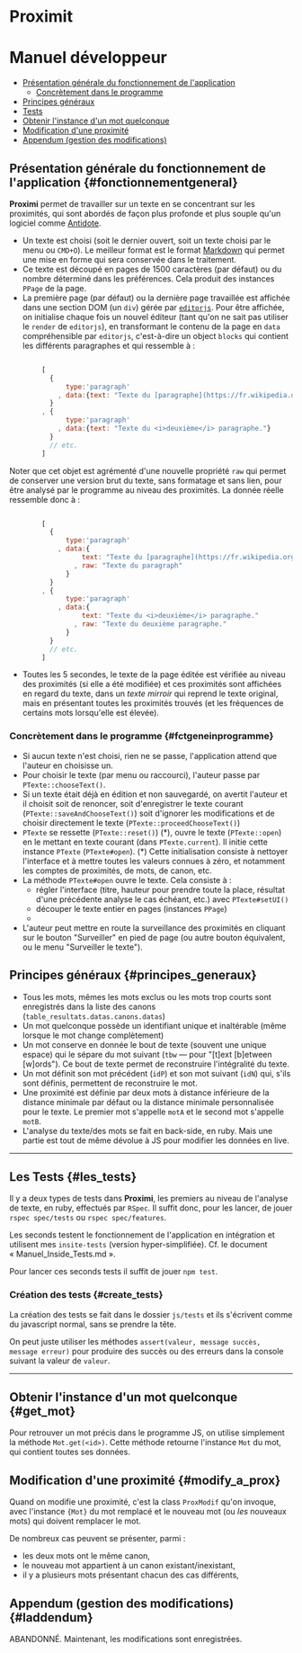 # Proximit
# Manuel développeur

* [Présentation générale du fonctionnement de l'application](#fonctionnementgeneral)
  * [Concrètement dans le programme](#fctgeneinprogramme)
* [Principes généraux](#principes_generaux)
* [Tests](#les_tests)
* [Obtenir l'instance d'un mot quelconque](#get_mot)
* [Modification d'une proximité](#modify_a_prox)
* [Appendum (gestion des modifications)](#laddendum)

## Présentation générale du fonctionnement de l'application {#fonctionnementgeneral}

**Proximi** permet de travailler sur un texte en se concentrant sur les proximités, qui sont abordés de façon plus profonde et plus souple qu'un logiciel comme [Antidote](https://www.antidote.info/fr).

* Un texte est choisi (soit le dernier ouvert, soit un texte choisi par le menu ou
  `CMD+O`). Le meilleur format est le format [Markdown](https://fr.wikipedia.org/wiki/Markdown) qui permet une mise en forme qui sera conservée dans le traitement.
* Ce texte est découpé en pages de 1500 caractères (par défaut) ou du nombre déterminé dans les préférences. Cela produit des instances `PPage` de la page.
* La première page (par défaut) ou la dernière page travaillée est affichée dans une section DOM (un `div`) gérée par [`editorjs`](https://editorjs.io/). Pour être affichée, on initialise chaque fois un nouvel éditeur (tant qu'on ne sait pas utiliser le `render` de `editorjs`), en transformant le contenu de la page en `data` compréhensible par `editorjs`, c'est-à-dire un object `blocks` qui contient les différents paragraphes et qui ressemble à :
```javascript

        [
          {
              type:'paragraph'
            , data:{text: "Texte du [paragraphe](https://fr.wikipedia.org/wiki/Paragraphe)."}
          }
        , {
              type:'paragraph'
            , data:{text: "Texte du <i>deuxième</i> paragraphe."}
          }
          // etc.
        ]

```
Noter que cet objet est agrémenté d'une nouvelle propriété `raw` qui permet de conserver une version brut du texte, sans formatage et sans lien, pour être analysé par le programme au niveau des proximités. La donnée réelle ressemble donc à :
```javascript

        [
          {
              type:'paragraph'
            , data:{
                  text: "Texte du [paragraphe](https://fr.wikipedia.org/wiki/Paragraphe)."
                , raw: "Texte du paragraph"
              }
          }
        , {
              type:'paragraph'
            , data:{
                  text: "Texte du <i>deuxième</i> paragraphe."
                , raw: "Texte du deuxième paragraphe."
              }
          }
          // etc.
        ]


```
* Toutes les 5 secondes, le texte de la page éditée est vérifiée au niveau des proximités (si elle a été modifiée) et ces proximités sont affichées en regard du texte, dans un *texte mirroir* qui reprend le texte original, mais en présentant toutes les proximités trouvés (et les fréquences de certains mots lorsqu'elle est élevée).

### Concrètement dans le programme {#fctgeneinprogramme}

* Si aucun texte n'est choisi, rien ne se passe, l'application attend que l'auteur en choisisse un.
* Pour choisir le texte (par menu ou raccourci), l'auteur passe par `PTexte::chooseText()`.
* Si un texte était déjà en édition et non sauvegardé, on avertit l'auteur et il choisit soit de renoncer, soit d'enregistrer le texte courant (`PTexte::saveAndChooseText()`) soit d'ignorer les modifications et de choisir directement le texte (`PTexte::proceedChooseText()`)
* `PTexte` se ressette (`PTexte::reset()`) (\*), ouvre le texte (`PTexte::open`) en le mettant en texte courant (dans `PTexte.current`). Il initie cette instance `PTexte` (`PTexte#open`). (\*) Cette initialisation consiste à nettoyer l'interface et à mettre toutes les valeurs connues à zéro, et notamment les comptes de proximités, de mots, de canon, etc.
* La méthode `PTexte#open` ouvre le texte. Cela consiste à :
  * régler l'interface (titre, hauteur pour prendre toute la place, résultat d'une précédente analyse le cas échéant, etc.) avec `PTexte#setUI()`
  * découper le texte entier en pages (instances `PPage`)
  *
* L'auteur peut mettre en route la surveillance des proximités en cliquant sur le bouton "Surveiller" en pied de page (ou autre bouton équivalent, ou le menu "Surveiller le texte").





## Principes généraux {#principes_generaux}

* Tous les mots, mêmes les mots exclus ou les mots trop courts sont enregistrés dans la liste des canons (`table_resultats.datas.canons.datas`)
* Un mot quelconque possède un identifiant unique et inaltérable (même lorsque le mot change complètement)
* Un mot conserve en donnée le bout de texte (souvent une unique espace) qui le sépare du mot suivant (`tbw` — pour "[t]ext [b]etween [w]ords"). Ce bout de texte permet de reconstruire l'intégralité du texte.
* Un mot définit son mot précédent (`idP`) et son mot suivant (`idN`) qui, s'ils sont définis, permettent de reconstruire le mot.
* Une proximité est définie par deux mots à distance inférieure de la distance minimale par défaut ou la distance minimale personnalisée pour le texte. Le premier mot s'appelle `motA` et le second mot s'appelle `motB`.
* L'analyse du texte/des mots se fait en back-side, en ruby. Mais une partie est tout de même dévolue à JS pour modifier les données en live.

---------------------------------------------------------------------

## Les Tests {#les_tests}

Il y a deux types de tests dans **Proximi**, les premiers au niveau de l'analyse de texte, en ruby, effectués par `RSpec`. Il suffit donc, pour les lancer, de jouer `rspec spec/tests` ou `rspec spec/features`.

Les seconds testent le fonctionnement de l'application en intégration et utilisent mes `insite-tests` (version hyper-simplifiée). Cf. le document « Manuel_Inside_Tests.md ».

Pour lancer ces seconds tests il suffit de jouer `npm test`.

### Création des tests {#create_tests}

La création des tests se fait dans le dossier `js/tests` et ils s'écrivent comme du javascript normal, sans se prendre la tête.

On peut juste utiliser les méthodes `assert(valeur, message succès, message erreur)` pour produire des succès ou des erreurs dans la console suivant la valeur de `valeur`.

---------------------------------------------------------------------

## Obtenir l'instance d'un mot quelconque {#get_mot}

Pour retrouver un mot précis dans le programme JS, on utilise simplement la méthode `Mot.get(<id>)`. Cette méthode retourne l'instance `Mot` du mot, qui contient toutes ses données.


## Modification d'une proximité {#modify_a_prox}

Quand on modifie une proximité, c'est la class `ProxModif` qu'on invoque, avec l'instance `{Mot}` du mot remplacé et le nouveau mot (ou *les* nouveaux mots) qui doivent remplacer le mot.

De nombreux cas peuvent se présenter, parmi :

* les deux mots ont le même canon,
* le nouveau mot appartient à un canon existant/inexistant,
* il y a plusieurs mots présentant chacun des cas différents,


## Appendum (gestion des modifications) {#laddendum}

ABANDONNÉ. Maintenant, les modifications sont enregistrées.
